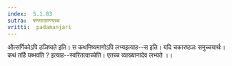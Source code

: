 ```yaml
---
index:  5.1.83
sutra:  षणमासाण्ण्यच्च
vritti:  padamanjari
---
```


औत्सर्गिकोऽपि ठञिष्यते इति। स कथमिष्यमाणोऽपि लभ्यइत्याह--स इति। यदि चकारष्ठञः समुच्चयार्थः। कथं तर्हि यब्भवति ? इत्याह--स्वरितत्वाच्चेति। एतच्च व्याख्यानादेव लभ्यते ।।


